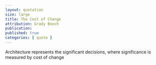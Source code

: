 ```yaml
---
layout: quotation
size: large
title: The Cost of Change
attribution: Grady Booch
publication: 
published: true
categories: [ quote ]
---
```


Architecture represents the significant decisions, where significance is measured 
by cost of change
